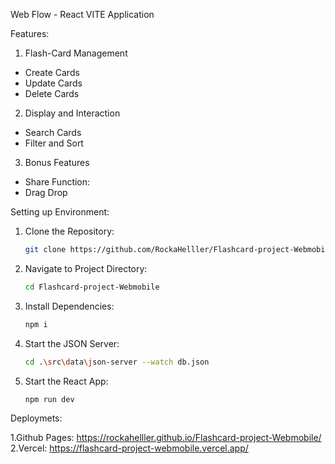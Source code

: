 Web Flow - React VITE Application

Features:

1. Flash-Card Management

- Create Cards
- Update Cards
- Delete Cards

2. Display and Interaction

- Search Cards
- Filter and Sort

3. Bonus Features

- Share Function:
- Drag Drop

Setting up Environment:

1. Clone the Repository:
   ```bash
   git clone https://github.com/RockaHelller/Flashcard-project-Webmobile.git
   ```

2. Navigate to Project Directory:
   ```bash
   cd Flashcard-project-Webmobile
   ```

3. Install Dependencies:
   ```bash
   npm i
   ```

4. Start the JSON Server:
   ```bash
   cd .\src\data\json-server --watch db.json 
   ```

5. Start the React App:
   ```bash
   npm run dev
   ```
Deploymets:

1.Github Pages: https://rockahelller.github.io/Flashcard-project-Webmobile/
2.Vercel: https://flashcard-project-webmobile.vercel.app/

